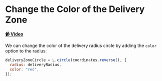 # Change the Color of the Delivery Zone

**[📹 Video](https://egghead.io/lessons/egghead-change-the-color-of-the-delivery-zone)**

We can change the color of the delivery radius circle by adding the `color` option to the radius:

```js
deliveryZoneCircle = L.circle(coordinates.reverse(), {
  radius: deliveryRadius,
  color: "red",
});
```
